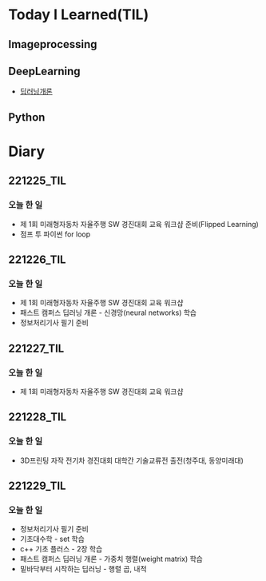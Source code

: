 # Today I Learned(TIL)

## Imageprocessing

## DeepLearning
* [딥러닝개론](https://github.com/yeonggwangchoi/TIL/blob/main/DeepLearning/Introduction.md)

## Python

# Diary

## 221225_TIL
### 오늘 한 일
* 제 1회 미래형자동차 자율주행 SW 경진대회 교육 워크샵 준비(Flipped Learning)
* 점프 투 파이썬 for loop

## 221226_TIL
### 오늘 한 일
* 제 1회 미래형자동차 자율주행 SW 경진대회 교육 워크샵
* 패스트 캠퍼스 딥러닝 개론 - 신경망(neural networks) 학습
* 정보처리기사 필기 준비

## 221227_TIL
### 오늘 한 일
* 제 1회 미래형자동차 자율주행 SW 경진대회 교육 워크샵

## 221228_TIL
### 오늘 한 일
* 3D프린팅 자작 전기차 경진대회 대학간 기술교류전 출전(청주대, 동양미래대)

## 221229_TIL
### 오늘 한 일
* 정보처리기사 필기 준비
* 기초대수학 - set 학습
* c++ 기초 플러스 - 2장 학습
* 패스트 캠퍼스 딥러닝 개론 - 가중치 행렬(weight matrix) 학습
* 밑바닥부터 시작하는 딥러닝 - 행렬 곱, 내적